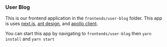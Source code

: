 ### User Blog
This is our frontend application in the `frontends/user-blog` folder. This app is uses [next.js](https://nextjs.org/), [ant design](https://ant.design/components/overview/), and [apollo client](https://www.apollographql.com/docs/react/).

You can start this app by navigating to `frontends/user-blog` then `yarn install` and `yarn start`
